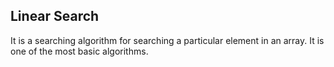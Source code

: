 ## Linear Search
It is a searching algorithm for searching a particular element in an array. It is one of the most basic algorithms.